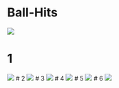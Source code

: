 # Ball-Hits

<img src="1024X500.png">

# 1

<img src="1.png">
# 2

<img src="2.png">
# 3

<img src="3.png">
# 4

<img src="4.png">
# 5

<img src="5.png">
# 6

<img src="6.png">




